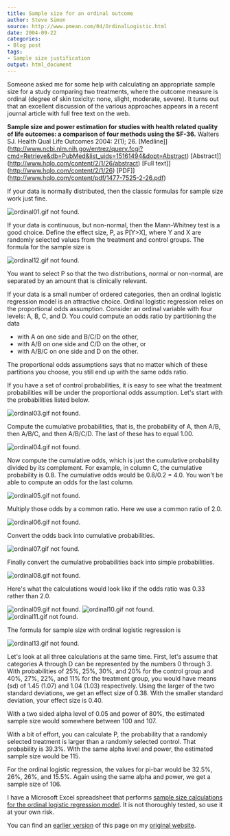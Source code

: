 ```yaml
---
title: Sample size for an ordinal outcome
author: Steve Simon
source: http://www.pmean.com/04/OrdinalLogistic.html
date: 2004-09-22
categories:
- Blog post
tags:
- Sample size justification
output: html_document
---
```

Someone asked me for some help with calculating an appropriate sample
size for a study comparing two treatments, where the outcome measure is
ordinal (degree of skin toxicity: none, slight, moderate, severe). It
turns out that an excellent discussion of the various approaches appears
in a recent journal article with full free text on the web.

**Sample size and power estimation for studies with health related
quality of life outcomes: a comparison of four methods using the
SF-36.** Walters SJ. Health Qual Life Outcomes 2004: 2(1); 26.
[Medline]](http://www.ncbi.nlm.nih.gov/entrez/query.fcgi?cmd=Retrieve&db=PubMed&list_uids=15161494&dopt=Abstract)
[Abstract]](http://www.hqlo.com/content/2/1/26/abstract) [Full
text]](http://www.hqlo.com/content/2/1/26)
[PDF]](http://www.hqlo.com/content/pdf/1477-7525-2-26.pdf)

If your data is normally distributed, then the classic formulas for
sample size work just fine.

![ordinal01.gif not found.](http://www.pmean.com/images/images/04/OrdinalLogistic01.png)

If your data is continuous, but non-normal, then the Mann-Whitney test
is a good choice. Define the effect size, P, as P[Y>X], where Y and X
are randomly selected values from the treatment and control groups. The
formula for the sample size is

![ordinal12.gif not found.](http://www.pmean.com/images/images/04/OrdinalLogistic02.png)

You want to select P so that the two distributions, normal or
non-normal, are separated by an amount that is clinically relevant.

If your data is a small number of ordered categories, then an ordinal
logistic regression model is an attractive choice. Ordinal logistic
regression relies on the proportional odds assumption. Consider an
ordinal variable with four levels: A, B, C, and D. You could compute an
odds ratio by partitioning the data

-   with A on one side and B/C/D on the other,
-   with A/B on one side and C/D on the other, or
-   with A/B/C on one side and D on the other.

The proportional odds assumptions says that no matter which of these
partitions you choose, you still end up with the same odds ratio.

If you have a set of control probabilities, it is easy to see what the
treatment probabilities will be under the proportional odds assumption.
Let's start with the probabilities listed below.

![ordinal03.gif not found.](http://www.pmean.com/images/images/04/OrdinalLogistic03.png)

Compute the cumulative probabilities, that is,   the probability of A,
then A/B, then A/B/C, and then A/B/C/D. The last of these has to equal
1.00.

![ordinal04.gif not found.](http://www.pmean.com/images/images/04/OrdinalLogistic04.png)

Now compute the cumulative odds, which is just the cumulative
probability divided by its complement. For example, in column C, the
cumulative probability is 0.8. The cumulative odds would be 0.8/0.2 =
4.0. You won't be able to compute an odds for the last column.

![ordinal05.gif not found.](http://www.pmean.com/images/images/04/OrdinalLogistic05.png)

Multiply those odds by a common ratio. Here we use a common ratio of
2.0.

![ordinal06.gif not found.](http://www.pmean.com/images/images/04/OrdinalLogistic06.png)

Convert the odds back into cumulative probabilities.

![ordinal07.gif not found.](http://www.pmean.com/images/images/04/OrdinalLogistic07.png)

Finally convert the cumulative probabilities back into simple
probabilities.

![ordinal08.gif not found.](http://www.pmean.com/images/images/04/OrdinalLogistic08.png)

Here's what the calculations would look like if the odds ratio was 0.33
rather than 2.0.

![ordinal09.gif not found.](http://www.pmean.com/images/images/04/OrdinalLogistic09.png)
![ordinal10.gif not found.](http://www.pmean.com/images/images/04/OrdinalLogistic10.png)
![ordinal11.gif not found.](http://www.pmean.com/images/images/04/OrdinalLogistic11.png)

The formula for sample size with ordinal logistic regression is

![ordinal13.gif not found.](http://www.pmean.com/images/images/04/OrdinalLogistic12.png)

Let's look at all three calculations at the same time. First, let's
assume that categories A through D can be represented by the numbers 0
through 3. With probabilities of 25%, 25%, 30%, and 20% for the control
group and 40%, 27%, 22%, and 11% for the treatment group, you would have
means (sd) of 1.45 (1.07) and 1.04 (1.03) respectively. Using the larger
of the two standard deviations, we get an effect size of 0.38. With the
smaller standard deviation, your effect size is 0.40.

With a two sided alpha level of 0.05 and power of 80%, the estimated
sample size would somewhere between 100 and 107.

With a bit of effort, you can calculate P, the probability that a
randomly selected treatment is larger than a randomly selected control.
That probability is 39.3%. With the same alpha level and power, the
estimated sample size would be 115.

For the ordinal logistic regression, the values for pi-bar would be
32.5%, 26%, 26%, and 15.5%. Again using the same alpha and power, we get
a sample size of 106.

I have a Microsoft Excel spreadsheet that performs [sample size
calculations for the ordinal logistic regression
model](../00files/PowerForProportionalOddsModel.xls). It is not
thoroughly tested, so use it at your own risk.

You can find an [earlier version](http://www.pmean.com/04/OrdinalLogistic.html) of this page on my [original website](http://www.pmean.com/original_site.html).
